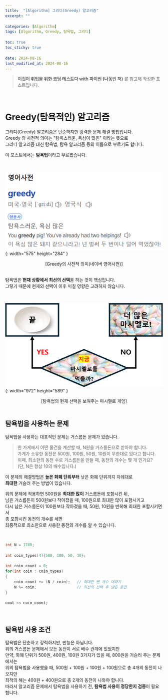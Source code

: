 ```yaml
---
title:  "[Algorithm] 그리디(Greedy) 알고리즘"
excerpt: ""

categories: [Algorithm]
tags: [Algorithm, Greedy, 탐욕법, 그리디]

toc: true
toc_sticky: true
 
date: 2024-08-16
last_modified_at: 2024-08-16
---
```


> **이것이 취업을 위한 코딩 테스트다 with 파이썬 (나동빈 저)** 를 참고해 작성한 포스트입니다.

<br/>

# Greedy(탐욕적인) 알고리즘

그리디(Greedy) 알고리즘은 단순하지만 강력한 문제 해결 방법입니다.  
Greedy 의 사전적 의미는 "탐욕스러운, 욕심이 많은" 이라는 뜻으로  
그리디 알고리즘 대신 탐욕법, 탐욕 알고리즘 등의 이름으로 부르기도 합니다.  

이 포스트에서는 **탐욕법**이라고 부르곘습니다.  

<br/>

![01](/assets/img/Algorithm/Greedy_01.png){: width="575" height="284" } 

<center>[Greedy의 사전적 의미(네이버 영어사전)]</center>

<br/>

탐욕법은 **현재 상황에서 최선의 선택**을 하는 것이 핵심입니다.  
그렇기 때문에 현재의 선택이 이후 미칠 영향은 고려하지 않습니다.  

<br/>

![02](/assets/img/Algorithm/Greedy_02.png){: width="972" height="589" } 

<center>[탐욕법의 현재 선택을 보여주는 마시멜로 게임]</center>

<br/>

## 탐욕법을 사용하는 문제

탐욕법을 사용하는 대표적인 문제는 거스름돈 문제가 있습니다.  

> 한 가게에서 어떤 물건을 계산할 때, N원을 거스름돈으로 받아야 합니다.  
> 가계가 소유한 동전은 500원, 100원, 50원, 10원이 무한대로 있다고 합니다.  
> 이때, 최소한의 동전 수로 거스름돈을 만들 때, 동전의 개수는 몇 개 인가요?  
> (단, N은 항상 10의 배수입니다.)  

이 문제의 해결방법은 **높은 화폐 단위부터** 낮은 화폐 단위까지 차례대로  
**최대한** 거슬러 주는 방법이 있습니다.  

위의 문제에 적용하면 500원을 **최대한 많이** 거스름돈에 포함시킨 뒤,  
남은 거스름돈이 500원보다 작아졌을 때, 100원으로 최대한 많이 포함시키고  
다시 남은 거스름돈이 100원보다 작아졌을 때, 50원, 10원을 반복해 최대한 포함시키면서  
총 포함시킨 동전의 개수를 세면  
최종적으로 최소한으로 사용한 동전의 개수를 알 수 있습니다.  

<br/>

```c++
int N = 1760;

int coin_types[4]{500, 100, 50, 10};

int coin_count = 0;
for(int coin : coin_types)
{
    coin_count += (N / coin);   // 최대한 뺀 개수 더하기
    N %= coin;                  // 최선의 선택 후 남은 동전
}

cout << coin_count;
```

<br/>

## 탐욕법 사용 조건

탐욕법은 단순하고 강력하지만, 만능은 아닙니다.  
위의 거스름돈 문제에서 모든 동전이 서로 배수 관계에 있었지만  
만약, 화폐 단위가 500원, 400뭔, 100원 3가지가 있을 때, 800원을 거슬러 주는 문제에서는  
위의 탐욕법을 사용했을 때, 500원 + 100원 + 100원 + 100원으로 총 4개의 동전이 나오지만  
최적의 해는 400원 + 400원으로 총 2개의 동전이 나와야 합니다.  
따라서 알고리즘 문제에서 탐욕법을 사용하기 전, **탐욕법 사용이 정당한지 검증**이 필요합니다.  